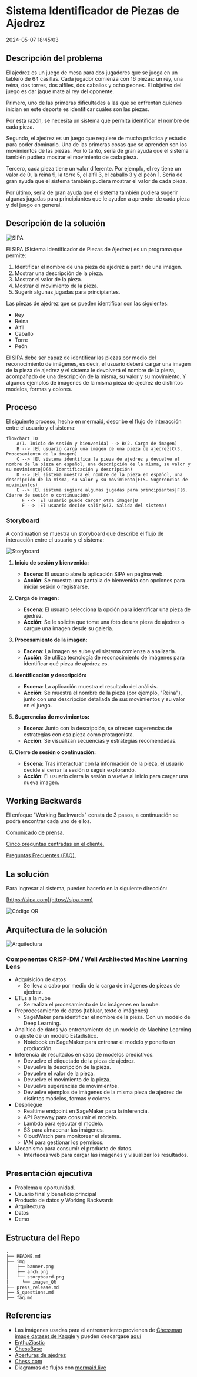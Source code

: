 
# Sistema Identificador de Piezas de Ajedrez

2024-05-07 18:45:03

## Descripción del problema

El ajedrez es un juego de mesa para dos jugadores que se juega en un tablero de 64 casillas. Cada jugador comienza con 16 piezas: un rey, una reina, dos torres, dos alfiles, dos caballos y ocho peones. El objetivo del juego es dar jaque mate al rey del oponente.

Primero, uno de las primeras dificultades a las que se enfrentan quienes inician en este deporte es identificar cuáles son las piezas.

Por esta razón, se necesita un sistema que permita identificar el nombre de cada pieza.

Segundo, el ajedrez es un juego que requiere de mucha práctica y estudio para poder dominarlo. Una de las primeras cosas que se aprenden son los movimientos de las piezas. Por lo tanto, sería de gran ayuda que el sistema también pudiera mostrar el movimiento de cada pieza.

Tercero, cada pieza tiene un valor diferente. Por ejemplo, el rey tiene un valor de 0, la reina 9, la torre 5, el alfil 3, el caballo 3 y el peón 1. Sería de gran ayuda que el sistema también pudiera mostrar el valor de cada pieza.

Por último, sería de gran ayuda que el sistema también pudiera sugerir algunas jugadas para principiantes que le ayuden a aprender de cada pieza y del juego en general.

## Descripción de la solución

![SIPA](img/banner.png)

El SIPA (Sistema Identificador de Piezas de Ajedrez) es un programa que permite:

1) Identificar el nombre de una pieza de ajedrez a partir de una imagen.
2) Mostrar una descripción de la pieza.
3) Mostrar el valor de la pieza.
4) Mostrar el movimiento de la pieza.
5) Sugerir algunas jugadas para principiantes.

Las piezas de ajedrez que se pueden identificar son las siguientes:

- Rey
- Reina
- Alfil
- Caballo
- Torre
- Peón

El SIPA debe ser capaz de identificar las piezas por medio del reconocimiento de imágenes, es decir, el usuario deberá cargar una imagen de la pieza de ajedrez y el sistema le devolverá el nombre de la pieza, acompañado de una descripción de la misma, su valor y su movimiento. Y algunos ejemplos de imágenes de la misma pieza de ajedrez de distintos modelos, formas y colores.

## Proceso

El siguiente proceso, hecho en mermaid, describe el flujo de interacción entre el usuario y el sistema:

```mermaid
flowchart TD
    A(1. Inicio de sesión y bienvenida) --> B(2. Carga de imagen)
    B --> |El usuario carga una imagen de una pieza de ajedrez|C(3. Procesamiento de la imagen)
    C --> |El sistema identifica la pieza de ajedrez y devuelve el nombre de la pieza en español, una descripción de la misma, su valor y su movimiento|D(4. Identificación y descripción)
    D --> |El sistema muestra el nombre de la pieza en español, una descripción de la misma, su valor y su movimiento|E(5. Sugerencias de movimientos)
    E --> |El sistema sugiere algunas jugadas para principiantes|F(6. Cierre de sesión o continuación)
      F --> |El usuario puede cargar otra imagen|B
      F --> |El usuario decide salir|G(7. Salida del sistema)
```

### Storyboard

A continuation se muestra un storyboard que describe el flujo de interacción entre el usuario y el sistema:

![Storyboard](img/storyboard.png)

1. **Inicio de sesión y bienvenida:**
   - **Escena**: El usuario abre la aplicación SIPA en página web.
   - **Acción**: Se muestra una pantalla de bienvenida con opciones para iniciar sesión o registrarse.

2. **Carga de imagen:**
   - **Escena**: El usuario selecciona la opción para identificar una pieza de ajedrez.
   - **Acción**: Se le solicita que tome una foto de una pieza de ajedrez o cargue una imagen desde su galería.

3. **Procesamiento de la imagen:**
   - **Escena**: La imagen se sube y el sistema comienza a analizarla.
   - **Acción**: Se utiliza tecnología de reconocimiento de imágenes para identificar qué pieza de ajedrez es.

4. **Identificación y descripción:**
   - **Escena**: La aplicación muestra el resultado del análisis.
   - **Acción**: Se muestra el nombre de la pieza (por ejemplo, "Reina"), junto con una descripción detallada de sus movimientos y su valor en el juego.

5. **Sugerencias de movimientos:**
   - **Escena**: Junto con la descripción, se ofrecen sugerencias de estrategias con esa pieza como protagonista.
   - **Acción**: Se visualizan secuencias y estrategias recomendadas.

6. **Cierre de sesión o continuación:**
   - **Escena**: Tras interactuar con la información de la pieza, el usuario decide si cerrar la sesión o seguir explorando.
   - **Acción**: El usuario cierra la sesión o vuelve al inicio para cargar una nueva imagen.

## Working Backwards

El enfoque "Working Backwards" consta de 3 pasos, a continuación se podrá encontrar cada uno de ellos.

[Comunicado de prensa.](press_release.md)

[Cinco preguntas centradas en el cliente.](5_questions.md)

[Preguntas Frecuentes (FAQ).](faq.md)

## La solución

Para ingresar al sistema, pueden hacerlo en la siguiente dirección:

[https://sipa.com](https://sipa.com)

![Código QR](imagen_QR)

## Arquitectura de la solución

![Arquitectura](img/arch.png)

### Componentes  CRISP-DM / Well Architected Machine Learning Lens

- Adquisición de datos
  - Se lleva a cabo por medio de la carga de imágenes de piezas de ajedrez.
- ETLs a la nube
  - Se realiza el procesamiento de las imágenes en la nube.
- Preprocesamiento de datos (tabluar, texto o imágenes)
  - SageMaker para identificar el nombre de la pieza. Con un modelo de Deep Learning.
- Analítica de datos y/o entrenamiento de un modelo de Machine Learning o ajuste de un modelo Estadístico.
  - Notebook en SageMaker para entrenar el modelo y ponerlo en producción.
- Inferencia de resultados en caso de modelos predictivos.
  - Devuelve el etiquetado de la pieza de ajedrez.
  - Devuelve la descripción de la pieza.
  - Devuelve el valor de la pieza.
  - Devuelve el movimiento de la pieza.
  - Devuelve sugerencias de movimientos.
  - Devuelve ejemplos de imágenes de la misma pieza de ajedrez de distintos modelos, formas y colores.
- Despliegue
  - Realtime endpoint en SageMaker para la inferencia.
  - API Gateway para consumir el modelo.
  - Lambda para ejecutar el modelo.
  - S3 para almacenar las imágenes.
  - CloudWatch para monitorear el sistema.
  - IAM para gestionar los permisos.
- Mecanismo para consumir el producto de datos.
  - Interfaces web para cargar las imágenes y visualizar los resultados.

## Presentación ejecutiva

- Problema u oportunidad.
- Usuario final y beneficio principal
- Producto de datos y Working Backwards
- Arquitectura
- Datos
- Demo

## Estructura del Repo

```plaintext
.
├── README.md
├── img
│   ├── banner.png
│   ├── arch.png
│   └── storyboard.png
|     └── imagen_QR
├── press_release.md
├── 5_questions.md
├── faq.md

```

## Referencias

- Las imágenes usadas para el entrenamiento provienen de [Chessman image dataset de Kaggle](https://www.kaggle.com/niteshfre/chessman-image-dataset) y pueden descargase [aquí](https://www.kaggle.com/datasets/niteshfre/chessman-image-dataset?resource=download)
- [EnthuZiastic](https://enthu.com/blog/chess/why-is-chess-so-hard/)
- [ChessBase](https://en.chessbase.com/post/five-problems-most-new-chess-players-face)
- [Aperturas de ajedrez](https://chess-site.com/articles/chess-openings/)
- [Chess.com](https://www.chess.com/learn-how-to-play-chess)
- Diagramas de flujos con [mermaid.live](https://mermaid.live/)
